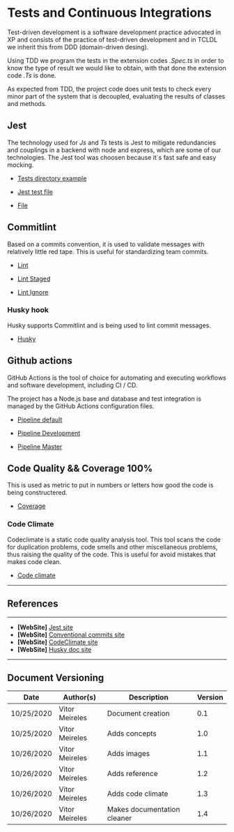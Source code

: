 # Tests and Continuous Integrations

Test-driven development is a software development practice advocated in XP and consists of the practice of test-driven development and in TCLDL we inherit this from DDD (domain-driven desing).

Using TDD we program the tests in the extension codes _.Spec.ts_ in order to know the type of result we would like to obtain, with that done the extension code _.Ts_ is done.

As expected from TDD, the project code does unit tests to check every minor part of the system that is decoupled, evaluating the results of classes and methods.


## Jest

The technology used for _Js_ and _Ts_ tests is Jest to mitigate redundancies and couplings in a backend with node and express, which are some of our technologies. The Jest tool was choosen because it`s fast safe and easy mocking.

- [Tests directory example](./images/tests_folder.png)

- [Jest test file](./images/jest.png)
- [File](./images/jest2.png)


## Commitlint

Based on a commits convention, it is used to validate messages with relatively little red tape. This is useful for standardizing team commits. 

- [Lint](./images/lint_rc.png)

- [Lint Staged](./images/lint_staged_rc.png)

- [Lint Ignore](./images/lint_ignore.png)

### Husky hook

Husky supports Commitlint and is being used to lint commit messages.

- [Husky](./images/husky_rc.png)


## Github actions

GitHub Actions is the tool of choice for automating and executing workflows and software development, including CI / CD.

The project has a Node.js base and database and test integration is managed by the GitHub Actions configuration files.

- [Pipeline default](./images/pipeline_default.png)

- [Pipeline Development](./images/pipeline_development.png)

- [Pipeline Master](./images/pipeline_master.png)


## Code Quality && Coverage 100%

This is used as metric to put in numbers or letters how good the code is being constructered.

- [Coverage](./images/code_quality.png)

### Code Climate

Codeclimate is a static code quality analysis tool. This tool scans the code for duplication problems, code smells and other miscellaneous problems, thus raising the quality of the code. This is useful for avoid mistakes that makes code clean.

- [Code climate](./images/code_climate.png)


---
## References
---
- **[WebSite]** <a href="https://jestjs.io/">Jest site</a>
- **[WebSite]** <a href="https://www.conventionalcommits.org/en/v1.0.0/">Conventional commits site</a>
- **[WebSite]** <a href="https://codeclimate.com/">CodeClimate site</a>
- **[WebSite]** <a href="https://typicode.github.io/husky/#/">Husky doc site</a>
---

## Document Versioning

| Date | Author(s) | Description | Version |
|------|-------|-----------|--------|
| 10/25/2020 | Vitor Meireles | Document creation | 0.1 |
| 10/25/2020 | Vitor Meireles | Adds concepts  | 1.0 |
| 10/26/2020 | Vitor Meireles | Adds images  | 1.1 |
| 10/26/2020 | Vitor Meireles | Adds reference  | 1.2 |
| 10/26/2020 | Vitor Meireles | Adds code climate  | 1.3 |
| 10/26/2020 | Vitor Meireles | Makes documentation cleaner  | 1.4 |

